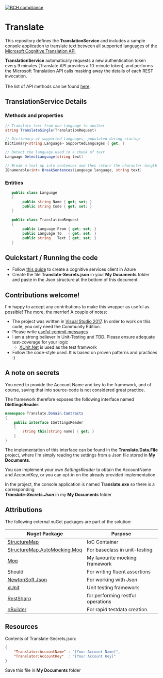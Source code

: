 [![BCH compliance](https://bettercodehub.com/edge/badge/digitaldias/Translate?branch=master)](https://bettercodehub.com/)

# Translate
This repository defines  the **TranslationService** and includes a sample console application to translate text between all supported languages of the [Microsoft Cognitive Translation API](https://www.microsoft.com/cognitive-services/en-us/translator-api)

**TranslationService** automatically requests a new authentication token every 9 minutes (Translate API provides a 10-minute token), and performs the Microsoft Translation API calls masking away the details of each REST invocation.<br />
<br />
The list of API methods can be found [here](http://docs.microsofttranslator.com/text-translate.html#!/default).

## TranslationService Details
### Methods and properties
```csharp
// Translate text from one language to another
string TranslateSingle(TranslationRequest)

// Dictionary of supported languages, populated during startup
Dictionary<string,Language> SupportedLanguages { get; }

// Detect the language used in a chunk of text
Language DetectLanguage(string text)

// Break a text up into sentences and then return the character length for each sentence
IEnumerable<int> BreakSentences(Language language, string text)

```

### Entities
```csharp
   public class Language
   {
        public string Name { get; set; }
        public string Code { get; set; }
   }
   
   public class TranslationRequest
   {
        public Language From { get; set; }
        public Language To   { get; set; }
        public string   Text { get; set; }
   }
```


## Quickstart / Running the code 
* Follow [this guide](http://docs.microsofttranslator.com/text-translate.html) to create a cognitive services client in Azure
* Create the file **Translate-Secrets.json** in your **My Documents** folder and paste in the Json structure at the bottom of this document. 


## Contributions welcome!
I'm happy to accept any contributions to make this wrapper as useful as possible! The more, the merrier!
A couple of notes: 
- The project was written in [Visual Studio 2017](https://www.visualstudio.com). In order to work on this code, you only need the Community Edition.
- Please write [useful commit messages](https://chris.beams.io/posts/git-commit/)
- I am a strong believer in Unit-Testing and TDD. Please ensure adequate test-coverage for your logic
    - [XUnit.Net](https://xunit.github.io/) is used as the test framwork
- Follow the code-style used. It is based on proven patterns and practices :)


## A note on secrets
You need to provide the Account Name and key to the framework, and of course, saving that into source-code is not considered great practice.<br />

The framework therefore exposes the following interface named **ISettingsReader**:

```csharp
namespace Translate.Domain.Contracts
{
    public interface ISettingsReader
    {
        string this[string name] { get; }
    }
}
```
The implementation of this interface can be found in the **Translate.Data.File** project, where I'm simply reading the settings from a Json file stored in **My Documents**. 


You can implement your own *SettingsReader* to obtain the AccountName and AccountKey, or you can opt-in on the already
provided implementation

In the project, the console application is named **Translate.exe** so there is a corresponding<br />
***Translate-Secrets.Json*** in my **My Documents** folder

## Attributions
The following external nuGet packages are part of the solution:

| Nuget Package                                                                                 | Purpose                           |
| -------------                                                                                 | -------                           |
| [StructureMap](http://www.nuget.org/packages/StructureMap/)                                   | IoC Container                     | 
| [StructureMap.AutoMocking.Moq](http://www.nuget.org/packages/structuremap.automocking.moq/)   | For baseclass in unit-testing     | 
| [Moq](http://www.nuget.org/packages/Moq/)                                                     | My favourite mocking framework    |
| [Should](http://www.nuget.org/packages/Should/)                                               | For writing fluent assertions     |
| [NewtonSoft.Json](https://www.nuget.org/packages/Newtonsoft.Json)                             | For working with Json             |
| [xUnit](http://www.nuget.org/packages/xunit/)                                                 | Unit testing framework            |
| [RestSharp](http://www.nuget.org/packages/RestSharp/)                                         | for performing restful operations |
| [nBuilder](https://code.google.com/archive/p/nbuilder/)                                       | For rapid testdata creation       |


## Resources

Contents of Translate-Secrets.json:
```Json
{
    "Translator:AccountName" : "[Your Account Name]",
    "Translator:AccountKey"  : "[Your Account Key]"
}
```
Save this file in **My Documents** folder



